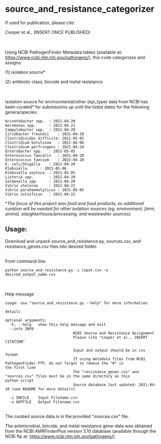 # source_and_resistance_categorizer
If used for publication, please cite:

Cooper et al., (INSERT ONCE PUBLISHED)


\
\
Using NCBI PathogenFinder Metadata tables (available at: https://www.ncbi.nlm.nih.gov/pathogens/),
this code categorizes and assigns:

(1) isolation source*

(2) antibiotic class, biocide and metal resistance

\
\
Isolation source for environmental/other (epi_type) data from NCBI has been curated* for submissions up until the listed dates for the following genera/species:

	Acinetobacter spp.	: 2021-04-20
	Aeromonas spp.		: 2021-04-21
	Campylobacter spp.	: 2021-04-20
	Citrobacter freundii	: 2021-04-20
	Clostridioides difficile: 2021-05-05
	Clostridium botulinum	: 2021-04-06
	Clostridium perfringens	: 2021-04-24
	Enterobacter spp.	: 2021-05-05
	Enterococcus faecalis	: 2021-04-20
	Enterococcus faecium	: 2021-04-20
	E. coli/Shigella	: 2021-04-20
	Klebsiella		: 2021-05-06
	Klebsiella oxytoca	: 2021-05-05
	Listeria spp.		: 2021-04-20
	Salmonella spp.		: 2021-04-20
	Vibrio cholerae		: 2021-04-22
	Vibrio parahaemolyticus	: 2021-05-05
	Vibrio vulnificus	: 2021-04-22

**The focus of this project was food and food products, so additional curation will be needed for other isolation sources (eg. environment, farm, animal, slaughterhouse/processing, and wastewater sources).*




## Usage:

Download and unpack source_and_resistance.py, sources.csv, and resistance_genes.csv files into desired folder.

\
From command line:

	python source_and_resistance.py -i input.csv -o desired_output_name.csv
	

\
\
Help message
	
	usage: use "source_and_resistance.py --help" for more information
	
	details
	
	optional arguments:
	  -h, --help   show this help message and exit
	  --info INFO  
                                   NCBI Source and Resistance Assignment
                                   Please cite "Cooper et al., INSERT CITATION"
                                   
                                   Input and output should be in csv format
                                   If using metadata files from NCBI PathogenFinder FTP, do not forget to remove the "#" in 				       the first line
                                   The "resistance_genes.csv" and "sources.csv" files must be in the same directory as this 				       python script
                                   Source database last updated: 2021-04-20 (see README for more details)
                                   
	  -i INFILE    Input Filename.csv
	  -o OUTFILE   Output Filename.csv

\
The curated source data is in the provided "sources.csv" file.

The antimicrobial, biocide, and metal resistance gene-data was obtained from the NCBI AMRFinderPlus version 3.10 database (available through the NCBI ftp at: https://www.ncbi.nlm.nih.gov/pathogens/).
